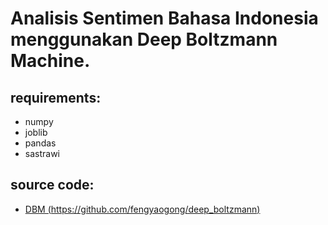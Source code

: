 # Analisis Sentimen Bahasa Indonesia menggunakan Deep Boltzmann Machine.

## requirements:
* numpy
* joblib
* pandas
* sastrawi

## source code:
* [DBM (https://github.com/fengyaogong/deep_boltzmann)](https://github.com/fengyaogong/deep_boltzmann)